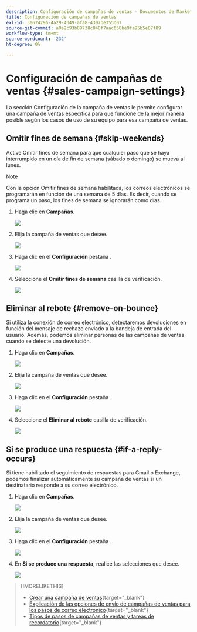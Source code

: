 ```yaml
---
description: Configuración de campañas de ventas - Documentos de Marketo - Documentación del producto
title: Configuración de campañas de ventas
exl-id: 30674296-4a29-4349-afa8-4307be355d07
source-git-commit: a0a2c93b89738c048f7aac658be9fa95b5e87f89
workflow-type: tm+mt
source-wordcount: '232'
ht-degree: 0%

---
```


# Configuración de campañas de ventas {#sales-campaign-settings}

La sección Configuración de la campaña de ventas le permite configurar una campaña de ventas específica para que funcione de la mejor manera posible según los casos de uso de su equipo para esa campaña de ventas.

## Omitir fines de semana {#skip-weekends}

Active Omitir fines de semana para que cualquier paso que se haya interrumpido en un día de fin de semana (sábado o domingo) se mueva al lunes.

>[!NOTE]
>
>Con la opción Omitir fines de semana habilitada, los correos electrónicos se programarán en función de una semana de 5 días. Es decir, cuando se programa un paso, los fines de semana se ignorarán como días.

1. Haga clic en **Campañas**.

   ![](assets/sales-campaign-settings-1.png)

1. Elija la campaña de ventas que desee.

   ![](assets/sales-campaign-settings-2.png)

1. Haga clic en el **Configuración** pestaña .

   ![](assets/sales-campaign-settings-3.png)

1. Seleccione el **Omitir fines de semana** casilla de verificación.

   ![](assets/sales-campaign-settings-4.png)

## Eliminar al rebote {#remove-on-bounce}

Si utiliza la conexión de correo electrónico, detectaremos devoluciones en función del mensaje de rechazo enviado a la bandeja de entrada del usuario. Además, podemos eliminar personas de las campañas de ventas cuando se detecte una devolución.

1. Haga clic en **Campañas**.

   ![](assets/sales-campaign-settings-5.png)

1. Elija la campaña de ventas que desee.

   ![](assets/sales-campaign-settings-6.png)

1. Haga clic en el **Configuración** pestaña .

   ![](assets/sales-campaign-settings-7.png)

1. Seleccione el **Eliminar al rebote** casilla de verificación.

   ![](assets/sales-campaign-settings-8.png)

## Si se produce una respuesta {#if-a-reply-occurs}

Si tiene habilitado el seguimiento de respuestas para Gmail o Exchange, podemos finalizar automáticamente su campaña de ventas si un destinatario responde a su correo electrónico.

1. Haga clic en **Campañas**.

   ![](assets/sales-campaign-settings-9.png)

1. Elija la campaña de ventas que desee.

   ![](assets/sales-campaign-settings-10.png)

1. Haga clic en el **Configuración** pestaña .

   ![](assets/sales-campaign-settings-11.png)

1. En **Si se produce una respuesta**, realice las selecciones que desee.

   ![](assets/sales-campaign-settings-12.png)

>[!MORELIKETHIS]
>
>* [Crear una campaña de ventas](/help/marketo/product-docs/marketo-sales-insight/actions/campaigns/create-a-sales-campaign.md){target=&quot;_blank&quot;}
>* [Explicación de las opciones de envío de campañas de ventas para los pasos de correo electrónico](/help/marketo/product-docs/marketo-sales-insight/actions/campaigns/understanding-sales-campaign-send-options-for-email-steps.md){target=&quot;_blank&quot;}
>* [Tipos de pasos de campañas de ventas y tareas de recordatorio](/help/marketo/product-docs/marketo-sales-insight/actions/campaigns/sales-campaign-step-types-and-reminder-tasks.md){target=&quot;_blank&quot;}

